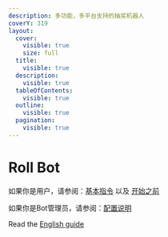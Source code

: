 ```yaml
---
description: 多功能，多平台支持的抽奖机器人
coverY: 319
layout:
  cover:
    visible: true
    size: full
  title:
    visible: true
  description:
    visible: true
  tableOfContents:
    visible: true
  outline:
    visible: true
  pagination:
    visible: true
---
```


# Roll Bot

如果你是用户，请参阅：[基本指令](broken-reference) 以及 [开始之前](before-start.md)

如果你是Bot管理员，请参阅：[配置说明](broken-reference)

Read the [English guide](https://app.gitbook.com/o/wtIZDsJW8xeq9lb44x4x/s/DkD9Dx744ASTSUTtbEpy/)
